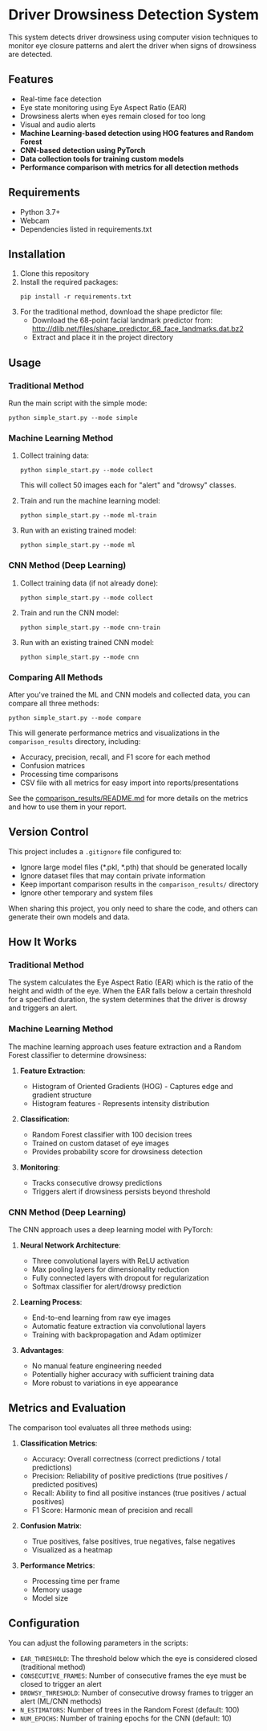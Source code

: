 # Driver Drowsiness Detection System

This system detects driver drowsiness using computer vision techniques to monitor eye closure patterns and alert the driver when signs of drowsiness are detected.

## Features

- Real-time face detection
- Eye state monitoring using Eye Aspect Ratio (EAR)
- Drowsiness alerts when eyes remain closed for too long
- Visual and audio alerts
- **Machine Learning-based detection using HOG features and Random Forest**
- **CNN-based detection using PyTorch**
- **Data collection tools for training custom models**
- **Performance comparison with metrics for all detection methods**

## Requirements

- Python 3.7+
- Webcam
- Dependencies listed in requirements.txt

## Installation

1. Clone this repository
2. Install the required packages:
   ```
   pip install -r requirements.txt
   ```
3. For the traditional method, download the shape predictor file:
   - Download the 68-point facial landmark predictor from:
   http://dlib.net/files/shape_predictor_68_face_landmarks.dat.bz2
   - Extract and place it in the project directory

## Usage

### Traditional Method

Run the main script with the simple mode:
```
python simple_start.py --mode simple
```

### Machine Learning Method

1. Collect training data:
   ```
   python simple_start.py --mode collect
   ```
   This will collect 50 images each for "alert" and "drowsy" classes.

2. Train and run the machine learning model:
   ```
   python simple_start.py --mode ml-train
   ```

3. Run with an existing trained model:
   ```
   python simple_start.py --mode ml
   ```

### CNN Method (Deep Learning)

1. Collect training data (if not already done):
   ```
   python simple_start.py --mode collect
   ```

2. Train and run the CNN model:
   ```
   python simple_start.py --mode cnn-train
   ```

3. Run with an existing trained CNN model:
   ```
   python simple_start.py --mode cnn
   ```

### Comparing All Methods

After you've trained the ML and CNN models and collected data, you can compare all three methods:

```
python simple_start.py --mode compare
```

This will generate performance metrics and visualizations in the `comparison_results` directory, including:
- Accuracy, precision, recall, and F1 score for each method
- Confusion matrices
- Processing time comparisons
- CSV file with all metrics for easy import into reports/presentations

See the [comparison_results/README.md](comparison_results/README.md) for more details on the metrics and how to use them in your report.

## Version Control

This project includes a `.gitignore` file configured to:
- Ignore large model files (*.pkl, *.pth) that should be generated locally
- Ignore dataset files that may contain private information
- Keep important comparison results in the `comparison_results/` directory
- Ignore other temporary and system files

When sharing this project, you only need to share the code, and others can generate their own models and data.

## How It Works

### Traditional Method

The system calculates the Eye Aspect Ratio (EAR) which is the ratio of the height and width of the eye. When the EAR falls below a certain threshold for a specified duration, the system determines that the driver is drowsy and triggers an alert.

### Machine Learning Method

The machine learning approach uses feature extraction and a Random Forest classifier to determine drowsiness:

1. **Feature Extraction**:
   - Histogram of Oriented Gradients (HOG) - Captures edge and gradient structure
   - Histogram features - Represents intensity distribution
   
2. **Classification**:
   - Random Forest classifier with 100 decision trees
   - Trained on custom dataset of eye images
   - Provides probability score for drowsiness detection

3. **Monitoring**:
   - Tracks consecutive drowsy predictions
   - Triggers alert if drowsiness persists beyond threshold

### CNN Method (Deep Learning)

The CNN approach uses a deep learning model with PyTorch:

1. **Neural Network Architecture**:
   - Three convolutional layers with ReLU activation
   - Max pooling layers for dimensionality reduction
   - Fully connected layers with dropout for regularization
   - Softmax classifier for alert/drowsy prediction

2. **Learning Process**:
   - End-to-end learning from raw eye images
   - Automatic feature extraction via convolutional layers
   - Training with backpropagation and Adam optimizer

3. **Advantages**:
   - No manual feature engineering needed
   - Potentially higher accuracy with sufficient training data
   - More robust to variations in eye appearance

## Metrics and Evaluation

The comparison tool evaluates all three methods using:

1. **Classification Metrics**:
   - Accuracy: Overall correctness (correct predictions / total predictions)
   - Precision: Reliability of positive predictions (true positives / predicted positives)
   - Recall: Ability to find all positive instances (true positives / actual positives)
   - F1 Score: Harmonic mean of precision and recall

2. **Confusion Matrix**:
   - True positives, false positives, true negatives, false negatives
   - Visualized as a heatmap

3. **Performance Metrics**:
   - Processing time per frame
   - Memory usage
   - Model size

## Configuration

You can adjust the following parameters in the scripts:
- `EAR_THRESHOLD`: The threshold below which the eye is considered closed (traditional method)
- `CONSECUTIVE_FRAMES`: Number of consecutive frames the eye must be closed to trigger an alert
- `DROWSY_THRESHOLD`: Number of consecutive drowsy frames to trigger an alert (ML/CNN methods)
- `N_ESTIMATORS`: Number of trees in the Random Forest (default: 100)
- `NUM_EPOCHS`: Number of training epochs for the CNN (default: 10) 